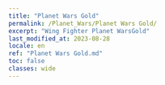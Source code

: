 ```yaml
---
title: "Planet Wars Gold"
permalink: /Planet_Wars/Planet Wars Gold/
excerpt: "Wing Fighter Planet WarsGold"
last_modified_at: 2023-08-28
locale: en
ref: "Planet Wars Gold.md"
toc: false
classes: wide
---
```

